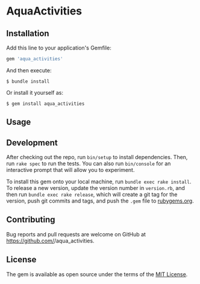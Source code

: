 # AquaActivities

## Installation

Add this line to your application's Gemfile:

```ruby
gem 'aqua_activities'
```

And then execute:

    $ bundle install

Or install it yourself as:

    $ gem install aqua_activities

## Usage



## Development

After checking out the repo, run `bin/setup` to install dependencies. Then, run `rake spec` to run the tests. You can also run `bin/console` for an interactive prompt that will allow you to experiment.

To install this gem onto your local machine, run `bundle exec rake install`. To release a new version, update the version number in `version.rb`, and then run `bundle exec rake release`, which will create a git tag for the version, push git commits and tags, and push the `.gem` file to [rubygems.org](https://rubygems.org).

## Contributing

Bug reports and pull requests are welcome on GitHub at https://github.com/<github username>/aqua_activities.


## License

The gem is available as open source under the terms of the [MIT License](https://opensource.org/licenses/MIT).
